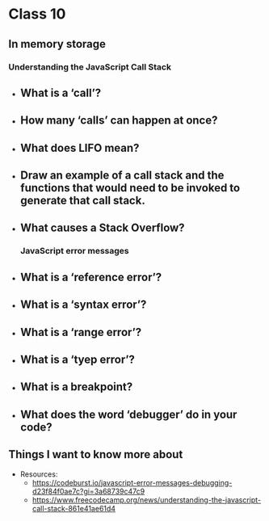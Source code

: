 # Class 10

## In memory storage

### Understanding the JavaScript Call Stack
- What is a ‘call’?
  - 
- How many ‘calls’ can happen at once?
  - 
- What does LIFO mean?
  - 
- Draw an example of a call stack and the functions that would need to be invoked to generate that call stack.
  - 
- What causes a Stack Overflow?
  - 

  ### JavaScript error messages
- What is a ‘reference error’?
  - 
- What is a ‘syntax error’?
  - 
- What is a ‘range error’?
  - 
- What is a ‘tyep error’?
  - 
- What is a breakpoint?
  - 
- What does the word ‘debugger’ do in your code?
  - 



## Things I want to know more about



- Resources:
  - <https://codeburst.io/javascript-error-messages-debugging-d23f84f0ae7c?gi=3a68739c47c9>
  - <https://www.freecodecamp.org/news/understanding-the-javascript-call-stack-861e41ae61d4>
